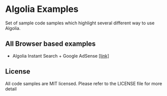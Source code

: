 # Algolia Examples
Set of sample code samples which highlight several different way to use Algolia.

## All Browser based examples
* Algolia Instant Search + Google AdSense [[link]](/instant-search-google-adsense/)


## License
All code samples are MIT licensed. Please refer to the LICENSE file for more detail
